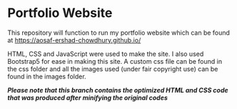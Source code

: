 <h1>Portfolio Website</h1>

This repository will function to run my portfolio website which can be found at https://aosaf-ershad-chowdhury.github.io/

HTML, CSS and JavaScript were used to make the site. I also used Bootstrap5 for ease in making this site. A custom css file can be found in the css folder and all the images used (under fair copyright use) can be found in the images folder.

***Please note that this branch contains the optimized HTML and CSS code that was produced after minifying the original codes***

